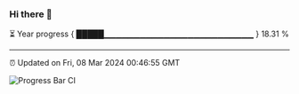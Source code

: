 ### Hi there 👋

⏳ Year progress { █████▁▁▁▁▁▁▁▁▁▁▁▁▁▁▁▁▁▁▁▁▁▁▁▁▁ } 18.31 %

---

⏰ Updated on Fri, 08 Mar 2024 00:46:55 GMT

![Progress Bar CI](https://github.com/liununu/liununu/workflows/Progress%20Bar%20CI/badge.svg)
